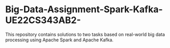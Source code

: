 # Big-Data-Assignment-Spark-Kafka-UE22CS343AB2-
This repository contains solutions to two tasks based on real-world big data processing using Apache Spark and Apache Kafka.
